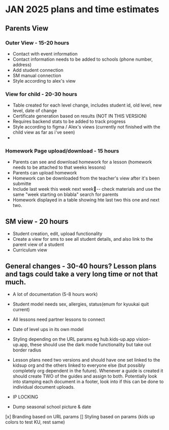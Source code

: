 # JAN 2025 plans and time estimates

## Parents View

### Outer View - 15-20 hours

- Contact with event information
- Contact information needs to be added to schools (phone number, address)
- Add student connection
- SM manual connection
- Style according to alex's view

### View for child - 20-30 hours

- Table created for each level change, includes student id, old level, new level, date of change
- Certificate generation based on results (NOT IN THIS VERSION)
- Requires backend stats to be added to track progress
- Style according to figma / Alex's views (currently not finished with the child view as far as i've seen)
-

### Homework Page upload/download - 15 hours

- Parents can see and download homework for a lesson (homework needs to be attached to that weeks lessons)
- Parents can upload homework
- Homework can be downloaded from the teacher's view after it's been submitte
- Include last week this week next week-- check materials and use the same "week starting on blabla" search for parents
- Homework displayed in a table showing hte last two this one and next two.

## SM view - 20 hours

- Student creation, edit, upload functionality
- Create a view for sms to see all student details, and also link to the parent view of a student
- Curriculum view


## General changes - 30-40 hours? Lesson plans and tags could take a very long time or not that much.

- A lot of documentation (5-8 hours work)
- Student model needs sex, allergies, status(enum for kyuukai quit current)
- All lessons need partner lessons to connect
- Date of level ups in its own model
- Styling depending on the URL params eg hub.kids-up.app vision-up.app, these should use the dark mode functionality but take out border radius
- Lesson plans need two versions and should have one set linked to the kidsup org and the others linked to everyone else (but possibly completely org dependent in the future). Whenever a guide is created it should create TWO of the guides and assign to both. Potentially look into stamping each document in a footer, look into if this can be done to individual document uploads.

- IP LOCKING
- Dump seasonal school picture & date


[x] Branding based on URL params
[] Styling based on params (kids up colors to test KU, rest same)
